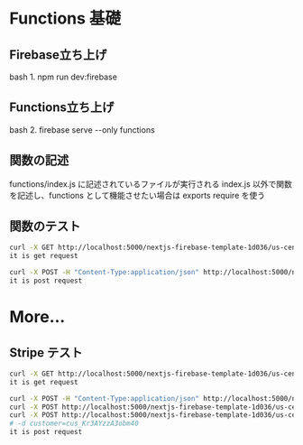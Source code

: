 # Functions 基礎
## Firebase立ち上げ
bash 1.
npm run dev:firebase

## Functions立ち上げ
bash 2.
firebase serve --only functions

## 関数の記述
functions/index.js
に記述されているファイルが実行される
index.js 以外で関数を記述し、functions として機能させたい場合は
exports require を使う

## 関数のテスト
```bash
curl -X GET http://localhost:5000/nextjs-firebase-template-1d036/us-central1/testGet
it is get request

curl -X POST -H "Content-Type:application/json" http://localhost:5000/nextjs-firebase-template-1d036/us-central1/testPost-testPost
it is post request

```


# More...
## Stripe テスト
```bash
curl -X GET http://localhost:5000/nextjs-firebase-template-1d036/us-central1/stripe-createQuote
it is get request

curl -X POST -H "Content-Type:application/json" http://localhost:5000/nextjs-firebase-template-1d036/us-central1/stripe-createQuote -d '{"customer":"cus_Kr3AYzzA3obm40"}' 
curl -X POST http://localhost:5000/nextjs-firebase-template-1d036/us-central1/stripe-createQuote -d customer=cus_Kr3AYzzA3obm40
curl -X POST http://localhost:5000/nextjs-firebase-template-1d036/us-central1/stripe-createQuote -data customer=cus_Kr3AYzzA3obm40
# -d customer=cus_Kr3AYzzA3obm40
it is post request
```

